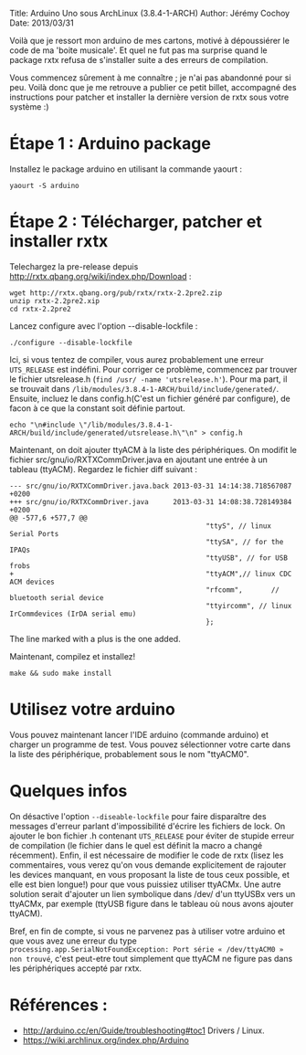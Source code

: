 ﻿Title: Arduino Uno sous ArchLinux (3.8.4-1-ARCH)
Author: Jérémy Cochoy
Date: 2013/03/31

Voilà que je ressort mon arduino de mes cartons, motivé à dépoussiérer le code de ma 'boite musicale'. Et quel ne fut pas ma surprise quand le package rxtx refusa de s'installer suite a des erreurs de compilation.

Vous commencez sûrement à me connaître ; je n'ai pas abandonné pour si peu. Voilà donc que je me retrouve a publier ce petit billet, accompagné des instructions pour patcher et installer la dernière version de rxtx sous votre système :)


Étape 1 : Arduino package
=========================

Installez le package arduino en utilisant la commande yaourt :

``` {.shell}
yaourt -S arduino
```

Étape 2 : Télécharger, patcher et installer rxtx
================================================

Telechargez la pre-release depuis http://rxtx.qbang.org/wiki/index.php/Download :

``` {.shell}
wget http://rxtx.qbang.org/pub/rxtx/rxtx-2.2pre2.zip
unzip rxtx-2.2pre2.xip
cd rxtx-2.2pre2
```

Lancez configure avec l'option --disable-lockfile :

``` {.shell}
./configure --disable-lockfile
```


Ici, si vous tentez de compiler, vous aurez probablement une erreur `UTS_RELEASE` est indéfini. Pour corriger ce problème, commencez par trouver le fichier utsrelease.h (`find /usr/ -name 'utsrelease.h'`). Pour ma part, il se trouvait dans `/lib/modules/3.8.4-1-ARCH/build/include/generated/`. Ensuite, incluez le dans config.h(C'est un fichier généré par configure), de facon à ce que la constant soit définie partout.

``` {.shell}
echo "\n#include \"/lib/modules/3.8.4-1-ARCH/build/include/generated/utsrelease.h\"\n" > config.h
```

Maintenant, on doit ajouter ttyACM à la liste des périphériques. On modifit le fichier src/gnu/io/RXTXCommDriver.java en ajoutant une entrée à un tableau (ttyACM). Regardez le fichier diff suivant :


``` {.shell}
--- src/gnu/io/RXTXCommDriver.java.back 2013-03-31 14:14:38.718567087 +0200
+++ src/gnu/io/RXTXCommDriver.java      2013-03-31 14:08:38.728149384 +0200
@@ -577,6 +577,7 @@
                                                "ttyS", // linux Serial Ports
                                                "ttySA", // for the IPAQs
                                                "ttyUSB", // for USB frobs
+                                               "ttyACM",// linux CDC ACM devices
                                                "rfcomm",       // bluetooth serial device
                                                "ttyircomm", // linux IrCommdevices (IrDA serial emu)
                                                };
```

The line marked with a plus is the one added.


Maintenant, compilez et installez!

``` {.shell}
make && sudo make install
```

Utilisez votre arduino
======================

Vous pouvez maintenant lancer l'IDE arduino (commande arduino) et charger un programme de test. Vous pouvez sélectionner votre carte dans la liste des périphérique, probablement sous le nom "ttyACM0".

Quelques infos
==============

On désactive l'option `--diseable-lockfile` pour faire disparaître des messages d'erreur parlant d'impossibilité d'écrire les fichiers de lock. On ajouter le bon fichier .h contenant `UTS_RELEASE` pour éviter de stupide erreur de compilation (le fichier dans le quel est définit la macro a changé récemment). Enfin, il est nécessaire de modifier le code de rxtx (lisez les commentaires, vous verez qu'on vous demande explicitement de rajouter les devices manquant, en vous proposant la liste de tous ceux possible, et elle est bien longue!) pour que vous puissiez utiliser ttyACMx. Une autre solution serait d'ajouter un lien symbolique dans /dev/ d'un ttyUSBx vers un ttyACMx, par exemple (ttyUSB figure dans le tableau où nous avons ajouter ttyACM).

Bref, en fin de compte, si vous ne parvenez pas à utiliser votre arduino et que vous avez une erreur du type `processing.app.SerialNotFoundException: Port série « /dev/ttyACM0 » non trouvé`, c'est peut-etre tout simplement que ttyACM ne figure pas dans les périphériques accepté par rxtx.

Références :
============
 *  <http://arduino.cc/en/Guide/troubleshooting#toc1> Drivers / Linux.
 *  <https://wiki.archlinux.org/index.php/Arduino>
